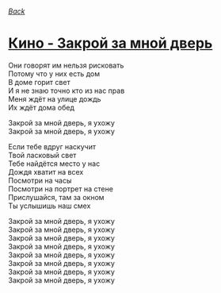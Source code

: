 ###### [Back](../Readme.md)
# [Кино - Закрой за мной дверь](tabs.md)

Они говорят им нельзя рисковать  
Потому что у них есть дом  
В доме горит свет  
И я не знаю точно кто из нас прав  
Меня ждёт на улице дождь  
Их ждёт дома обед  

Закрой за мной дверь, я ухожу  
Закрой за мной дверь, я ухожу  

Если тебе вдруг наскучит  
Твой ласковый свет  
Тебе найдётся место у нас  
Дождя хватит на всех  
Посмотри на часы  
Посмотри на портрет на стене  
Прислушайся, там за окном  
Ты услышишь наш смех  

Закрой за мной дверь, я ухожу  
Закрой за мной дверь, я ухожу  
Закрой за мной дверь, я ухожу  
Закрой за мной дверь, я ухожу  
Закрой за мной дверь, я ухожу  
Закрой за мной дверь, я ухожу  
Закрой за мной дверь, я ухожу  
Закрой за мной дверь, я ухожу  